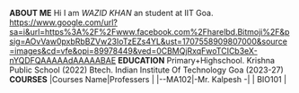 **ABOUT ME**
Hi I am *WAZID KHAN* an  student at IIT Goa.
https://www.google.com/url?sa=i&url=https%3A%2F%2Fwww.facebook.com%2Fharelbd.Bitmoji%2F&psig=AOvVaw0pxbRbBZVw23IoTzEZs4YL&ust=1707558909807000&source=images&cd=vfe&opi=89978449&ved=0CBMQjRxqFwoTCICb3eX-nYQDFQAAAAAdAAAAABAE
**EDUCATION**
Primary+Highschool. Krishna Public School (2022)
Btech. Indian Institute Of Technology Goa (2023-27)
**COURSES**
|Courses Name|Professers  |
|--MA102|-Mr. Kalpesh -|
| BIO101 |  

